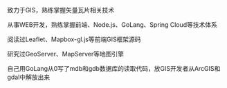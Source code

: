 致力于GIS，熟练掌握矢量瓦片相关技术

从事WEB开发，熟练掌握前端、Node.js、GoLang、Spring Cloud等技术体系

阅读过Leaflet、Mapbox-gl.js等前端GIS框架源码

研究过GeoServer、MapServer等地图引擎

自己用GoLang从0写了mdb和gdb数据库的读取代码，放GIS开发者从ArcGIS和gdal中解放出来
